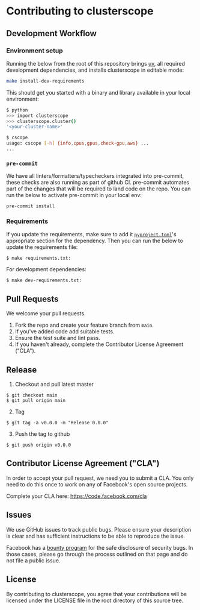 # Contributing to clusterscope

## Development Workflow

### Environment setup

Running the below from the root of this repository brings [uv](https://docs.astral.sh/uv/), all required development dependencies, and installs clusterscope in editable mode:

```bash
make install-dev-requirements
```

This should get you started with a binary and library available in your local environment:

```bash
$ python
>>> import clusterscope
>>> clusterscope.cluster()
'<your-cluster-name>'
```

```bash
$ cscope
usage: cscope [-h] {info,cpus,gpus,check-gpu,aws} ...
...
```

### `pre-commit`

We have all linters/formatters/typecheckers integrated into pre-commit, these checks are also running as part of github CI. pre-commit automates part of the changes that will be required to land code on the repo. You can run the below to activate pre-commit in your local env:

```
pre-commit install
```

### Requirements

If you update the requirements, make sure to add it [`pyproject.toml`](./pyproject.toml)'s appropriate section for the dependency. Then you can run the below to update the requirements file:

```
$ make requirements.txt:
```

For development dependencies:

```
$ make dev-requirements.txt:
```

## Pull Requests
We welcome your pull requests.

1. Fork the repo and create your feature branch from `main`.
1. If you've added code add suitable tests.
1. Ensure the test suite and lint pass.
1. If you haven't already, complete the Contributor License Agreement ("CLA").

## Release

1. Checkout and pull latest master
```
$ git checkout main
$ git pull origin main
```
2. Tag
```
$ git tag -a v0.0.0 -m "Release 0.0.0"
```
3. Push the tag to github
```
$ git push origin v0.0.0
```

## Contributor License Agreement ("CLA")
In order to accept your pull request, we need you to submit a CLA. You only need
to do this once to work on any of Facebook's open source projects.

Complete your CLA here: <https://code.facebook.com/cla>

## Issues
We use GitHub issues to track public bugs. Please ensure your description is
clear and has sufficient instructions to be able to reproduce the issue.

Facebook has a [bounty program](https://www.facebook.com/whitehat/) for the safe
disclosure of security bugs. In those cases, please go through the process
outlined on that page and do not file a public issue.

## License
By contributing to clusterscope, you agree that your contributions will be licensed
under the LICENSE file in the root directory of this source tree.
